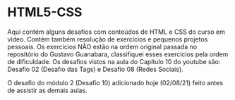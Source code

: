# HTML5-CSS
Aqui contém alguns desafios com conteúdos de HTML e CSS do curso em vídeo.
Contém também resolução de exercícios e pequenos projetos pessoais. 
Os exercícios NÃO estão na ordem original passada no repositório do Gustavo Guanabara, classifiquei esses exercícios pela ordem de dificuldade.
Os desafios vistos na aula do Capítulo 10 do youtube são: Desafio 02 (Desafio das Tags) e Desafio 08 (Redes Sociais).

O desafio do módulo 2 (Desafio 10) adicionado hoje (02/08/21) feito antes de assistir as demais aulas.
